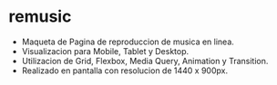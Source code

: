 # remusic
- Maqueta de Pagina de reproduccion de musica en linea.
- Visualizacion para Mobile, Tablet y Desktop.
- Utilizacion de Grid, Flexbox, Media Query, Animation y Transition.
- Realizado en pantalla con resolucion de 1440 x 900px.

